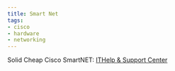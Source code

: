 ```yaml
---
title: Smart Net
tags:
- cisco
- hardware
- networking
---
```


Solid Cheap Cisco SmartNET: [ITHelp & Support Center][1]

[1]: http://www.ithsc.com/
